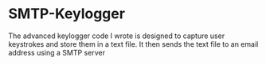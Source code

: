 # SMTP-Keylogger
The advanced keylogger code I wrote is designed to capture user keystrokes and store them in a text file. It then sends the text file to an email address using a SMTP server
